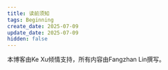 ```yaml
---
title: 读前须知
tags: Beginning
create_date: 2025-07-09
update_date: 2025-07-09
hidden: false
---
```


本博客由Ke Xu倾情支持，所有内容由Fangzhan Lin撰写。
